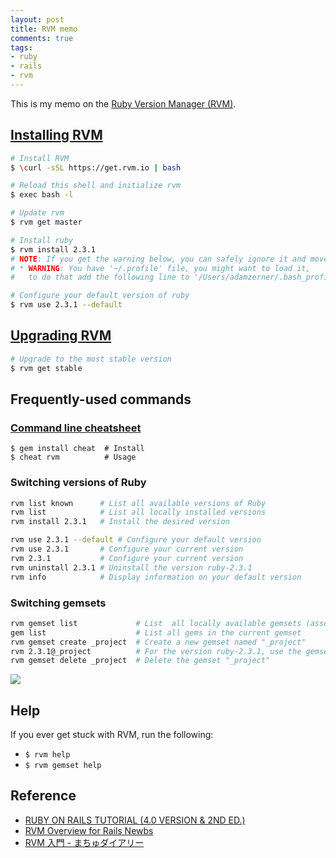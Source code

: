 ```yaml
---
layout: post
title: RVM memo
comments: true
tags:
- ruby
- rails
- rvm
---
```


This is my memo on the [Ruby Version Manager (RVM)](https://rvm.io/).

<!--more-->

## [Installing RVM](https://rvm.io/rvm/install)
```bash
# Install RVM
$ \curl -sSL https://get.rvm.io | bash

# Reload this shell and initialize rvm
$ exec bash -l

# Update rvm
$ rvm get master

# Install ruby
$ rvm install 2.3.1
# NOTE: If you get the warning below, you can safely ignore it and move on to step 3.
# * WARNING: You have '~/.profile' file, you might want to load it,
#   to do that add the following line to '/Users/adamzerner/.bash_profile':

# Configure your default version of ruby
$ rvm use 2.3.1 --default
```

## [Upgrading RVM](https://rvm.io/rvm/upgrading)
```bash
# Upgrade to the most stable version
$ rvm get stable
```



## Frequently-used commands

### [Command line cheatsheet](http://cheat.errtheblog.com/)
```
$ gem install cheat  # Install
$ cheat rvm          # Usage
```

### Switching versions of Ruby

```bash
rvm list known      # List all available versions of Ruby
rvm list            # List all locally installed versions
rvm install 2.3.1   # Install the desired version

rvm use 2.3.1 --default # Configure your default version
rvm use 2.3.1       # Configure your current version
rvm 2.3.1           # Configure your current version
rvm uninstall 2.3.1 # Uninstall the version ruby-2.3.1
rvm info            # Display information on your default version
```

### Switching gemsets

```bash
rvm gemset list             # List  all locally available gemsets (associated with the currently active version of Ruby)
gem list                    # List all gems in the current gemset
rvm gemset create _project  # Create a new gemset named "_project"
rvm 2.3.1@_project          # For the version ruby-2.3.1, use the gemset "_project"
rvm gemset delete _project  # Delete the gemset "_project"
```

![](https://strandcode.files.wordpress.com/2013/07/rvm_architecture.png?w=540&h=372)



## Help

If you ever get stuck with RVM, run the following:

- `$ rvm help`
- `$ rvm gemset help`



## Reference
- [RUBY ON RAILS TUTORIAL (4.0 VERSION & 2ND ED.)](http://rails-4-0.railstutorial.org/book/beginning#sec-install_ruby)
- [RVM Overview for Rails Newbs](https://strandcode.com/2013/07/11/ruby-version-manager-rvm-overview-for-rails-newbs/
)
- [RVM 入門 - まちゅダイアリー](http://www.machu.jp/diary/20110521.html)
